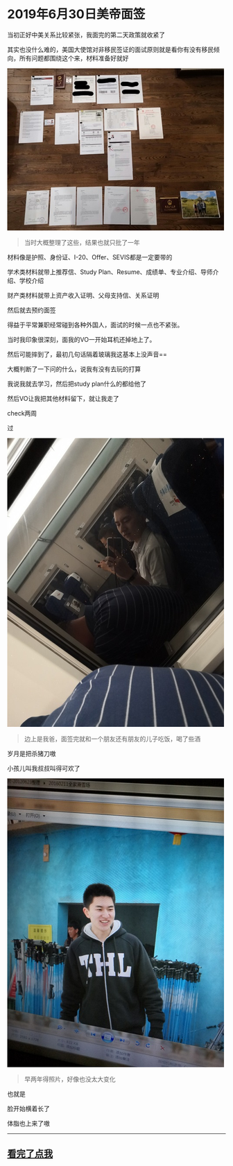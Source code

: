 # 2019年6月30日美帝面签

当初正好中美关系比较紧张，我面完的第二天政策就收紧了

其实也没什么难的，美国大使馆对非移民签证的面试原则就是看你有没有移民倾向，所有问题都围绕这个来，材料准备好就好

![材料](../res/2019年6月30日北京签证/材料.jpg)

> 当时大概整理了这些，结果也就只批了一年

材料像是护照、身份证、I-20、Offer、SEVIS都是一定要带的

学术类材料就带上推荐信、Study Plan、Resume、成绩单、专业介绍、导师介绍、学校介绍

财产类材料就带上资产收入证明、父母支持信、关系证明

然后就去预约面签

得益于平常兼职经常碰到各种外国人，面试的时候一点也不紧张。

当时我印象很深刻，面我的VO一开始耳机还掉地上了。

然后可能摔到了，最初几句话隔着玻璃我这基本上没声音==

大概判断了一下问的什么，说我有没有去玩的打算

我说我就去学习，然后把study plan什么的都给他了

然后VO让我把其他材料留下，就让我走了

check两周

过

![喝酒](../res/2019年6月30日北京签证/岁月杀猪刀.jpg)

> 边上是我爸，面签完就和一个朋友还有朋友的儿子吃饭，喝了些酒

岁月是把杀猪刀嗷

小孩儿叫我叔叔叫得可欢了

![年轻不在](../res/2019年6月30日北京签证/早两年.jpg)

> 早两年得照片，好像也没太大变化

也就是

脸开始横着长了

体脂也上来了嗷

---

## [看完了点我](../README.md)